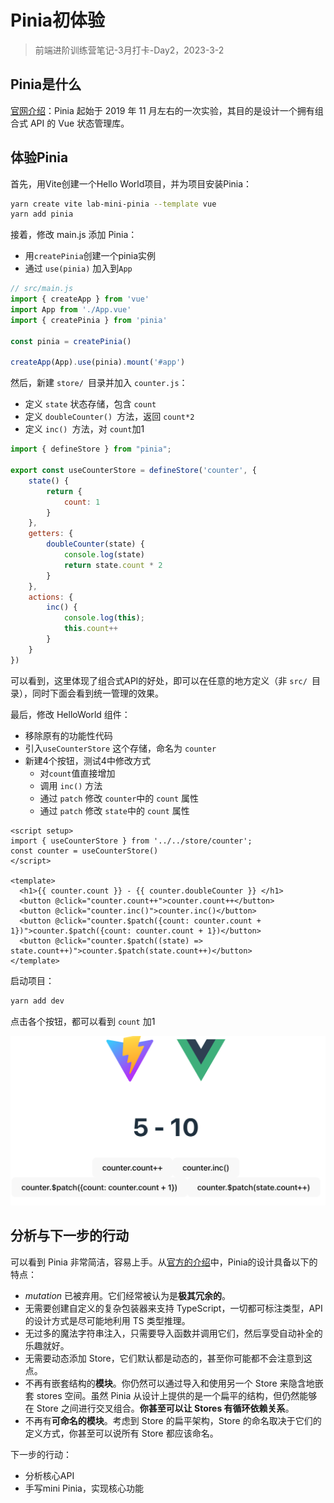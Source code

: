 # Pinia初体验

> 前端进阶训练营笔记-3月打卡-Day2，2023-3-2

## Pinia是什么

[官网介绍](https://pinia.vuejs.org/zh/introduction.html)：Pinia 起始于 2019 年 11 月左右的一次实验，其目的是设计一个拥有组合式 API 的 Vue 状态管理库。

## 体验Pinia

首先，用Vite创建一个Hello World项目，并为项目安装Pinia：

```Bash
yarn create vite lab-mini-pinia --template vue
yarn add pinia
```

接着，修改 main.js 添加 Pinia：

- 用`createPinia`创建一个pinia实例
- 通过 `use(pinia)` 加入到`App`

```JavaScript
// src/main.js
import { createApp } from 'vue'
import App from './App.vue'
import { createPinia } from 'pinia'

const pinia = createPinia()

createApp(App).use(pinia).mount('#app')
```

然后，新建 `store/ `目录并加入 `counter.js`：

- 定义 `state` 状态存储，包含 `count`
- 定义 `doubleCounter() `方法，返回 `count*2`
- 定义 `inc() `方法，对 `count`加1

```JavaScript
import { defineStore } from "pinia";

export const useCounterStore = defineStore('counter', {
    state() {
        return {
            count: 1
        }
    },
    getters: {
        doubleCounter(state) {
            console.log(state)
            return state.count * 2
        }
    },
    actions: {
        inc() {
            console.log(this);
            this.count++
        }
    }
})

```

可以看到，这里体现了组合式API的好处，即可以在任意的地方定义（非 `src/ `目录），同时下面会看到统一管理的效果。

最后，修改 HelloWorld 组件：

- 移除原有的功能性代码
- 引入`useCounterStore` 这个存储，命名为 `counter`
- 新建4个按钮，测试4中修改方式
    - 对`count`值直接增加
    - 调用 `inc()` 方法
    - 通过 `patch` 修改 `counter`中的 `count` 属性
    - 通过 `patch` 修改 `state`中的 `count` 属性

```Vue
<script setup>
import { useCounterStore } from '../../store/counter';
const counter = useCounterStore()
</script>

<template>
  <h1>{{ counter.count }} - {{ counter.doubleCounter }} </h1>
  <button @click="counter.count++">counter.count++</button>
  <button @click="counter.inc()">counter.inc()</button>
  <button @click="counter.$patch({count: counter.count + 1})">counter.$patch({count: counter.count + 1})</button>
  <button @click="counter.$patch((state) => state.count++)">counter.$patch(state.count++)</button>
</template>
```

启动项目：

```Bash
yarn add dev
```

点击各个按钮，都可以看到 `count` 加1

![](./images/pinia-helloworld.png)

## 分析与下一步的行动

可以看到 Pinia 非常简洁，容易上手。从[官方的介绍](https://pinia.vuejs.org/zh/introduction.html)中，Pinia的设计具备以下的特点：

- *mutation* 已被弃用。它们经常被认为是**极其冗余的**。
- 无需要创建自定义的复杂包装器来支持 TypeScript，一切都可标注类型，API 的设计方式是尽可能地利用 TS 类型推理。
- 无过多的魔法字符串注入，只需要导入函数并调用它们，然后享受自动补全的乐趣就好。
- 无需要动态添加 Store，它们默认都是动态的，甚至你可能都不会注意到这点。
- 不再有嵌套结构的**模块**。你仍然可以通过导入和使用另一个 Store 来隐含地嵌套 stores 空间。虽然 Pinia 从设计上提供的是一个扁平的结构，但仍然能够在 Store 之间进行交叉组合。**你甚至可以让 Stores 有循环依赖关系**。
- 不再有**可命名的模块**。考虑到 Store 的扁平架构，Store 的命名取决于它们的定义方式，你甚至可以说所有 Store 都应该命名。

下一步的行动：

- 分析核心API
- 手写mini Pinia，实现核心功能
